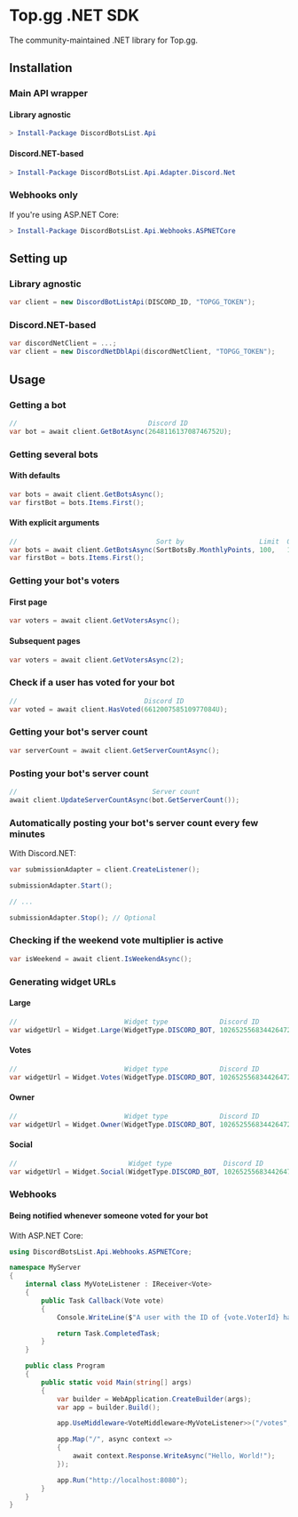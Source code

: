 # Top.gg .NET SDK

The community-maintained .NET library for Top.gg.

## Installation

### Main API wrapper

#### Library agnostic

```powershell
> Install-Package DiscordBotsList.Api
```

#### Discord.NET-based

```powershell
> Install-Package DiscordBotsList.Api.Adapter.Discord.Net
```

### Webhooks only

If you're using ASP.NET Core:

```powershell
> Install-Package DiscordBotsList.Api.Webhooks.ASPNETCore
```

## Setting up

### Library agnostic

```cs
var client = new DiscordBotListApi(DISCORD_ID, "TOPGG_TOKEN");
```

### Discord.NET-based

```cs
var discordNetClient = ...;
var client = new DiscordNetDblApi(discordNetClient, "TOPGG_TOKEN");
```

## Usage

### Getting a bot

```cs
//                                 Discord ID
var bot = await client.GetBotAsync(264811613708746752U);
```

### Getting several bots

#### With defaults

```cs
var bots = await client.GetBotsAsync();
var firstBot = bots.Items.First();
```

#### With explicit arguments

```cs
//                                   Sort by                   Limit  Offset
var bots = await client.GetBotsAsync(SortBotsBy.MonthlyPoints, 100,   1);
var firstBot = bots.Items.First();
```

### Getting your bot's voters

#### First page

```cs
var voters = await client.GetVotersAsync();
```

#### Subsequent pages

```cs
var voters = await client.GetVotersAsync(2);
```

### Check if a user has voted for your bot

```cs
//                                Discord ID
var voted = await client.HasVoted(661200758510977084U);
```

### Getting your bot's server count

```cs
var serverCount = await client.GetServerCountAsync();
```

### Posting your bot's server count

```cs
//                                  Server count
await client.UpdateServerCountAsync(bot.GetServerCount());
```

### Automatically posting your bot's server count every few minutes

With Discord.NET:

```cs
var submissionAdapter = client.CreateListener();

submissionAdapter.Start();

// ...

submissionAdapter.Stop(); // Optional
```

### Checking if the weekend vote multiplier is active

```cs
var isWeekend = await client.IsWeekendAsync();
```

### Generating widget URLs

#### Large

```cs
//                           Widget type             Discord ID
var widgetUrl = Widget.Large(WidgetType.DISCORD_BOT, 1026525568344264724U);
```

#### Votes

```cs
//                           Widget type             Discord ID
var widgetUrl = Widget.Votes(WidgetType.DISCORD_BOT, 1026525568344264724U);
```

#### Owner

```cs
//                           Widget type             Discord ID
var widgetUrl = Widget.Owner(WidgetType.DISCORD_BOT, 1026525568344264724U);
```

#### Social

```cs
//                            Widget type             Discord ID
var widgetUrl = Widget.Social(WidgetType.DISCORD_BOT, 1026525568344264724U);
```

### Webhooks

#### Being notified whenever someone voted for your bot

With ASP.NET Core:

```cs
using DiscordBotsList.Api.Webhooks.ASPNETCore;

namespace MyServer
{
    internal class MyVoteListener : IReceiver<Vote>
    {
        public Task Callback(Vote vote)
        {
            Console.WriteLine($"A user with the ID of {vote.VoterId} has voted us on Top.gg!");

            return Task.CompletedTask;
        }
    }

    public class Program
    {
        public static void Main(string[] args)
        {
            var builder = WebApplication.CreateBuilder(args);
            var app = builder.Build();

            app.UseMiddleware<VoteMiddleware<MyVoteListener>>("/votes", Environment.GetEnvironmentVariable("MY_TOPGG_WEBHOOK_SECRET"), new MyVoteListener());

            app.Map("/", async context =>
            {
                await context.Response.WriteAsync("Hello, World!");
            });

            app.Run("http://localhost:8080");
        }
    }
}
```